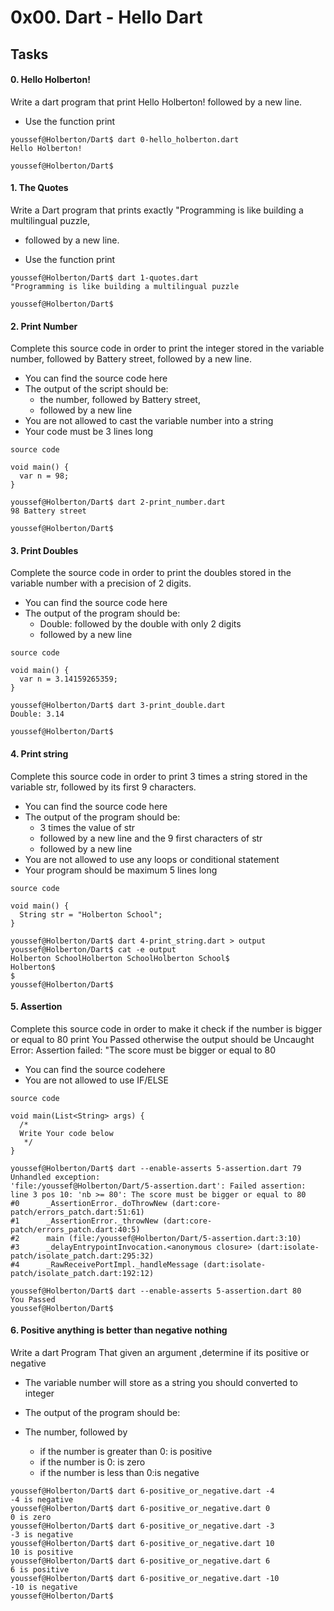 # 0x00. Dart - Hello Dart

## Tasks

#### 0. Hello Holberton!

Write a dart program that print Hello Holberton! followed by a new line.

- Use the function print

```text
youssef@Holberton/Dart$ dart 0-hello_holberton.dart
Hello Holberton!

youssef@Holberton/Dart$
```

#### 1. The Quotes

Write a Dart program that prints exactly "Programming is like building a multilingual puzzle,

- followed by a new line.

- Use the function print

```text
youssef@Holberton/Dart$ dart 1-quotes.dart
"Programming is like building a multilingual puzzle

youssef@Holberton/Dart$
```

#### 2. Print Number

Complete this source code in order to print the integer stored in the variable number, followed by Battery street, followed by a new line.

- You can find the source code here
- The output of the script should be:
  - the number, followed by Battery street,
  - followed by a new line
- You are not allowed to cast the variable number into a string
- Your code must be 3 lines long

`source code`
```text
void main() {
  var n = 98;
}
```

```text
youssef@Holberton/Dart$ dart 2-print_number.dart
98 Battery street

youssef@Holberton/Dart$
```

#### 3. Print Doubles

Complete the source code in order to print the doubles stored in the variable number with a precision of 2 digits.

- You can find the source code here
- The output of the program should be:
  - Double: followed by the double with only 2 digits
  - followed by a new line

`source code`
```text
void main() {
  var n = 3.14159265359;
}
```

```text
youssef@Holberton/Dart$ dart 3-print_double.dart
Double: 3.14

youssef@Holberton/Dart$
```

#### 4. Print string

Complete this source code in order to print 3 times a string stored in the variable str, followed by its first 9 characters.

- You can find the source code here
- The output of the program should be:
  - 3 times the value of str
  - followed by a new line and the 9 first characters of str
  - followed by a new line
- You are not allowed to use any loops or conditional statement
- Your program should be maximum 5 lines long

`source code`

```text
void main() {
  String str = "Holberton School";
}
```
```text
youssef@Holberton/Dart$ dart 4-print_string.dart > output 
youssef@Holberton/Dart$ cat -e output
Holberton SchoolHolberton SchoolHolberton School$
Holberton$
$
youssef@Holberton/Dart$
```

#### 5. Assertion
Complete this source code in order to make it check if the number is bigger or equal to 80 print You Passed otherwise the output should be Uncaught Error: Assertion failed: "The score must be bigger or equal to 80

- You can find the source codehere
- You are not allowed to use IF/ELSE

`source code`
```text
void main(List<String> args) {
  /*
  Write Your code below 
   */
}
```

```text
youssef@Holberton/Dart$ dart --enable-asserts 5-assertion.dart 79
Unhandled exception:
'file:/youssef@Holberton/Dart/5-assertion.dart': Failed assertion: line 3 pos 10: 'nb >= 80': The score must be bigger or equal to 80
#0      _AssertionError._doThrowNew (dart:core-patch/errors_patch.dart:51:61)
#1      _AssertionError._throwNew (dart:core-patch/errors_patch.dart:40:5)
#2      main (file:/youssef@Holberton/Dart/5-assertion.dart:3:10)
#3      _delayEntrypointInvocation.<anonymous closure> (dart:isolate-patch/isolate_patch.dart:295:32)
#4      _RawReceivePortImpl._handleMessage (dart:isolate-patch/isolate_patch.dart:192:12)

youssef@Holberton/Dart$ dart --enable-asserts 5-assertion.dart 80
You Passed
youssef@Holberton/Dart$ 
```

#### 6. Positive anything is better than negative nothing

Write a dart Program That given an argument ,determine if its positive or negative

- The variable number will store as a string you should converted to integer
- The output of the program should be:
- The number, followed by

  - if the number is greater than 0: is positive
  - if the number is 0: is zero
  - if the number is less than 0:is negative

```text
youssef@Holberton/Dart$ dart 6-positive_or_negative.dart -4
-4 is negative
youssef@Holberton/Dart$ dart 6-positive_or_negative.dart 0
0 is zero
youssef@Holberton/Dart$ dart 6-positive_or_negative.dart -3
-3 is negative
youssef@Holberton/Dart$ dart 6-positive_or_negative.dart 10
10 is positive
youssef@Holberton/Dart$ dart 6-positive_or_negative.dart 6
6 is positive
youssef@Holberton/Dart$ dart 6-positive_or_negative.dart -10
-10 is negative
youssef@Holberton/Dart$
```
